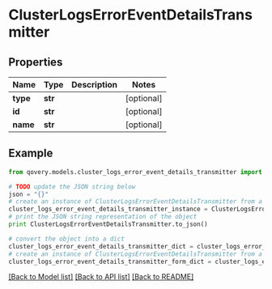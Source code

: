# ClusterLogsErrorEventDetailsTransmitter


## Properties

Name | Type | Description | Notes
------------ | ------------- | ------------- | -------------
**type** | **str** |  | [optional] 
**id** | **str** |  | [optional] 
**name** | **str** |  | [optional] 

## Example

```python
from qovery.models.cluster_logs_error_event_details_transmitter import ClusterLogsErrorEventDetailsTransmitter

# TODO update the JSON string below
json = "{}"
# create an instance of ClusterLogsErrorEventDetailsTransmitter from a JSON string
cluster_logs_error_event_details_transmitter_instance = ClusterLogsErrorEventDetailsTransmitter.from_json(json)
# print the JSON string representation of the object
print ClusterLogsErrorEventDetailsTransmitter.to_json()

# convert the object into a dict
cluster_logs_error_event_details_transmitter_dict = cluster_logs_error_event_details_transmitter_instance.to_dict()
# create an instance of ClusterLogsErrorEventDetailsTransmitter from a dict
cluster_logs_error_event_details_transmitter_form_dict = cluster_logs_error_event_details_transmitter.from_dict(cluster_logs_error_event_details_transmitter_dict)
```
[[Back to Model list]](../README.md#documentation-for-models) [[Back to API list]](../README.md#documentation-for-api-endpoints) [[Back to README]](../README.md)



